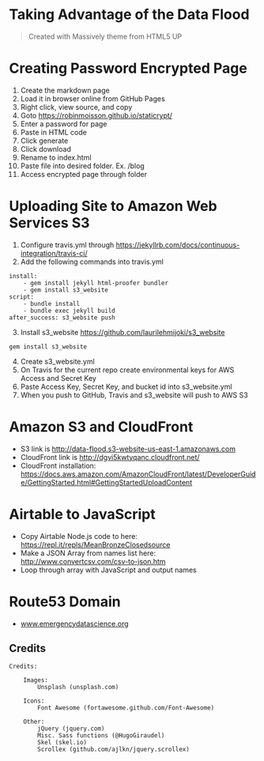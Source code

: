 # Taking Advantage of the Data Flood
> Created with Massively theme from HTML5 UP

# Creating Password Encrypted Page

1. Create the markdown page
2. Load it in browser online from GitHub Pages
3. Right click, view source, and copy
4. Goto https://robinmoisson.github.io/staticrypt/
5. Enter a password for page
6. Paste in HTML code
7. Click generate
8. Click download
9. Rename to index.html
10. Paste file into desired folder. Ex. /blog
11. Access encrypted page through folder

# Uploading Site to Amazon Web Services S3

1. Configure travis.yml through https://jekyllrb.com/docs/continuous-integration/travis-ci/
2. Add the following commands into travis.yml
```
install: 
    - gem install jekyll html-proofer bundler
    - gem install s3_website
script: 
    - bundle install
    - bundle exec jekyll build
after_success: s3_website push
```
3. Install s3_website https://github.com/laurilehmijoki/s3_website
```
gem install s3_website
```
4. Create s3_website.yml
5. On Travis for the current repo create environmental keys for AWS Access and Secret Key
6. Paste Access Key, Secret Key, and bucket id into s3_website.yml
7. When you push to GitHub, Travis and s3_website will push to AWS S3

# Amazon S3 and CloudFront

- S3 link is http://data-flood.s3-website-us-east-1.amazonaws.com
- CloudFront link is http://dgvi5kwtyqanc.cloudfront.net/
- CloudFront installation: https://docs.aws.amazon.com/AmazonCloudFront/latest/DeveloperGuide/GettingStarted.html#GettingStartedUploadContent

# Airtable to JavaScript

- Copy Airtable Node.js code to here: https://repl.it/repls/MeanBronzeClosedsource
- Make a JSON Array from names list here: http://www.convertcsv.com/csv-to-json.htm
- Loop through array with JavaScript and output names

# Route53 Domain

- www.emergencydatascience.org

## Credits
```
Credits:

	Images:
		Unsplash (unsplash.com)

	Icons:
		Font Awesome (fortawesome.github.com/Font-Awesome)

	Other:
		jQuery (jquery.com)
		Misc. Sass functions (@HugoGiraudel)
		Skel (skel.io)
		Scrollex (github.com/ajlkn/jquery.scrollex)
```
